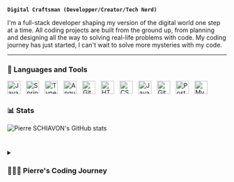<h1></h1>

**`Digital Craftsman (Developper/Creator/Tech Nerd)`** 

I'm a full-stack developer shaping my version of the digital world one step at a time. All coding projects are built from the ground up, from planning and designing all the way to solving real-life problems with code. My coding journey has just started, I can't wait to solve more mysteries with my code. 

<hr>

<h3> 🧰 Languages and Tools</h3>

<img align="left" alt="Java" width="30px" style="padding-right:10px;" src="https://cdn.jsdelivr.net/gh/devicons/devicon/icons/java/java-original.svg"/>
<img align="left" alt="Spring" width="30px" style="padding-right:10px;" src="https://cdn.jsdelivr.net/gh/devicons/devicon/icons/spring/spring-original.svg"/>
<img align="left" alt="TypeScript" width="30px" style="padding-right:10px;" src="https://cdn.jsdelivr.net/gh/devicons/devicon/icons/typescript/typescript-plain.svg"/>
<img align="left" alt="Angular" width="30px" style="padding-right:10px;" src="https://cdn.jsdelivr.net/gh/devicons/devicon/icons/angularjs/angularjs-plain.svg"/>
<img align="left" alt="Git" width="30px" style="padding-right:10px;" src="https://cdn.jsdelivr.net/gh/devicons/devicon/icons/git/git-original.svg"/>
<img align="left" alt="HTML5" width="30px" style="padding-right:10px;" src="https://cdn.jsdelivr.net/gh/devicons/devicon/icons/html5/html5-plain.svg"/>
<img align="left" alt="CSS3" width="30px" style="padding-right:10px;" src="https://cdn.jsdelivr.net/gh/devicons/devicon/icons/css3/css3-plain.svg"/>
<img align="left" alt="JavaScript" width="30px" style="padding-right:10px;" src="https://cdn.jsdelivr.net/gh/devicons/devicon/icons/javascript/javascript-plain.svg"/>
<img align="left" alt="GitHub" width="30px" style="padding-right:10px;" src="https://cdn.jsdelivr.net/gh/devicons/devicon/icons/github/github-original.svg"/>
<img align="left" alt="PostgreSQL" width="30px" style="padding-right:10px;" src="https://cdn.jsdelivr.net/gh/devicons/devicon/icons/postgresql/postgresql-original.svg"/>
<img align="left" alt="MySQL" width="30px" style="padding-right:10px;" src="https://cdn.jsdelivr.net/gh/devicons/devicon/icons/mysql/mysql-original.svg"/>

<br>

#

### <h3> 📊 Stats </h3>

![Pierre SCHIAVON's GitHub stats](https://github-readme-stats.vercel.app/api?username=pierreSCHIAVON&show_icons=true&theme=gruvbox)

#

<details>   
<summary><h3> 🧑🏻‍💻 Pierre's Coding Journey</h3></summary>

I didn't start my career as a software developer, I thought that this path wasn't made for me with a lot of stereotypes in mind, not good enough in maths for example. After 7 years in jobs that weren't made for me, I asked myself: What if you give a shot. I looked for a training session and find one. For a year, I learned a lot and obtained my certificate as software developer and designer. My coding journey continues with the beginning of my Master's degree in computer sciences. 
</details>



